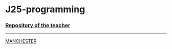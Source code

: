 # J25-programming


### [Repository of the teacher](https://github.com/d-prieto/J25-Programming)

------------------------------------------------------------------------------------------------------------------------------
[MANCHESTER](https://upload.wikimedia.org/wikipedia/en/thumb/e/eb/Manchester_City_FC_badge.svg/380px-Manchester_City_FC_badge.svg.png)
